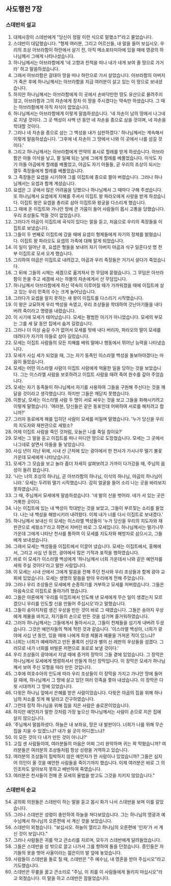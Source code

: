 ## 사도행전 7장

### 스데반의 설교
1. 대제사장이 스데반에게 "당신이 정말 이런 식으로 말했소?"라고 물었습니다.
2. 스데반이 대답했습니다. "형제 여러분, 그리고 어르신들, 내 말을 들어 보십시오. 우리의 조상 아브라함이 하란에서 살기 전, 아직 메소포타미아에 있을 때에 영광의 하나님께서 그에게 나타나셨습니다.
3. 하나님께서는 아브라함에게 '네 고향과 친척을 떠나 내가 네게 보여 줄 땅으로 가거라' 하고 말씀하셨습니다.
4. 그래서 아브라함은 갈대아 땅을 떠나 하란으로 가서 살았습니다. 아브라함의 아버지가 죽은 후에 하나님께서는 아브라함을 지금 여러분이 살고 있는 이 땅으로 보내셨습니다.
5. 하지만 하나님께서는 아브라함에게 이 곳에서 손바닥만한 땅도 유산으로 물려주지 않고, 아브라함과 그의 자손에게 장차 이 땅을 주시겠다는 약속만 하셨습니다. 그 때는 아브라함에게 아직 자식이 없었습니다.
6. 하나님께서는 아브라함에게 이렇게 말씀하셨습니다. '네 자손이 남의 땅에서 나그네로 지낼 것이다. 그 곳 백성이 사백 년 동안 네 자손을 종으로 삼을 것이며, 네 자손을 학대할 것이다.
7. 그러나 네 자손을 종으로 삼는 그 백성을 내가 심판하겠다.' 하나님께서는 계속해서 이렇게 말씀하셨습니다. '그후에 네 자손이 그 땅에서 나와 이 곳에서 나를 섬길 것이다.'
8. 그리고 하나님께서는 아브라함에게 언약의 표시로 할례를 받게 하셨습니다. 아브라함은 아들 이삭을 낳고, 팔 일째 되는 날에 그에게 할례를 베풀었습니다. 이삭도 자기 아들 야곱에게 할례를 베풀었고, 야곱도 자기 아들들, 곧 우리의 조상이 되시는 열두 족장들에게 할례를 베풀었습니다.
9. 그 족장들은 요셉을 시기하여 그를 이집트에 종으로 팔아 버렸습니다. 그러나 하나님께서는 요셉과 함께 계셨습니다.
10. 요셉은 그 곳에서 많은 어려움을 당했으나 하나님께서 그 때마다 구해 주셨습니다. 또 하나님께서 요셉에게 지혜를 주셔서 이집트 왕 파라오에게 사랑을 받게 하셨습니다. 이집트 왕은 요셉을 총리로 삼아 이집트와 왕궁을 다스리게 했습니다.
11. 그 때에 온 이집트와 가나안 땅에 큰 가뭄이 들어 사람들이 몹시 고통을 당했습니다. 우리 조상들도 먹을 것이 없었습니다.
12. 그러다가 야곱이 이집트에 곡식이 있다는 말을 듣고, 처음으로 우리의 족장들을 이집트로 보냈습니다.
13. 그들이 두 번째로 이집트에 갔을 때에 요셉이 형제들에게 자기의 정체를 밝혔습니다. 이집트 왕 파라오도 요셉의 가족에 대해 알게 되었습니다.
14. 이 일이 일어난 후, 요셉은 형들을 보내어 자기 아버지 야곱과 식구 일흔다섯 명 전부 이집트로 모셔 오게 했습니다.
15. 그리하여 야곱은 이집트로 내려갔고, 야곱과 우리 족장들은 거기서 살다가 죽었습니다.
16. 그 뒤에 그들의 시체는 세겜으로 옮겨져서 한 무덤에 묻혔습니다. 그 무덤은 아브라함이 돈을 주고 세겜에 사는 하몰의 자손에게서 산 무덤입니다.
17. 하나님께서 아브라함에게 하신 약속이 이루어질 때가 가까워졌을 때에 이집트에 살고 있는 우리 민족의 수는 크게 늘어났습니다.
18. 그러다가 요셉을 알지 못하는 새 왕이 이집트를 다스리기 시작했습니다.
19. 이 왕은 교묘하게 우리 백성을 속였고, 우리 조상들을 학대하여 갓난아기들을 내다 버려 죽이라고 명령을 내렸습니다.
20. 이 시기에 모세가 태어났습니다. 모세는 평범한 아기가 아니었습니다. 모세의 부모는 그를 세 달 동안 집에서 숨겨 길렀습니다.
21. 그러나 더 이상 숨길 수가 없어서 모세를 밖에 내다 버리자, 파라오의 딸이 모세를 데려다가 자기의 아들로 삼아 길렀습니다.
22. 모세는 이집트 사람들의 모든 지혜를 배워 말에나 행동에서 뛰어난 능력을 나타냈습니다.
23. 모세가 사십 세가 되었을 때, 그는 자기 동족인 이스라엘 백성을 돌보아야겠다는 마음이 들었습니다.
24. 모세는 어떤 이스라엘 사람이 이집트 사람에게 억울한 일을 당하는 것을 보았습니다. 그는 이스라엘 사람을 보호하려고 이집트 사람을 때려 죽여 원수를 갚아 주었습니다.
25. 모세는 자기 동족들이 하나님께서 자기를 사용하여 그들을 구원해 주신다는 것을 깨달을 것이라고 생각했습니다. 하지만 그들은 깨닫지 못했습니다.
26. 이튿날, 모세는 이스라엘 사람 두 명이 서로 싸우는 것을 보고 그들을 화해시키려고 이렇게 말했습니다. '여러분, 당신들은 같은 동포인데 어찌하여 서로를 해치려고 합니까?'
27. 그러자 동료에게 해를 입히던 사람이 모세를 떠밀며 말했습니다. '누가 당신을 우리의 지도자와 재판관으로 세웠소?
28. 어제 이집트 사람을 죽인 것처럼, 오늘은 나를 죽일 참이요?'
29. 모세는 그 말을 듣고 이집트를 떠나 미디안 땅으로 도망쳤습니다. 모세는 그 곳에서 나그네로 살면서 아들을 둘 낳았습니다.
30. 사십 년이 지난 뒤에, 시내 산 근처에 있는 광야에서 한 천사가 가시나무 떨기 불꽃 가운데 모세에게 나타났습니다.
31. 모세가 그 모습을 보고 놀라 좀더 자세히 살펴보려고 가까이 다가갔을 때, 주님의 음성이 들려 왔습니다.
32. '나는 너의 조상의 하나님, 곧 아브라함의 하나님, 이삭의 하나님, 야곱의 하나님이니라.' 모세는 두려워 떨기 시작했습니다. 감히 얼굴을 들어 소리 나는 곳을 바라보지 못하였습니다.
33. 그 때, 주님께서 모세에게 말씀하셨습니다. '네 발의 신을 벗어라. 네가 서 있는 곳은 거룩한 곳이다.
34. 나는 이집트에 있는 내 백성이 학대받는 것을 보았고, 그들이 부르짖는 소리를 들었다. 나는 내 백성을 해방시키러 내려왔다. 이제 내가 너를 다시 이집트로 보내겠다.'
35. 하나님께서 보내신 이 모세는 이스라엘 백성들이 '누가 당신을 우리의 지도자와 재판관으로 세웠소?'라고 하면서 저버린 바로 그 모세입니다. 하나님께서는 떨기나무 가운데 그에게 나타난 천사를 통하여 이 모세를 지도자와 해방자로 삼으시고, 그들에게 보내셨습니다.
36. 그래서 모세는 백성들을 이집트에서 이끌어 냈습니다. 모세는 이집트에서, 홍해에서, 그리고 사십 년 동안, 광야에서 많은 기적과 표적을 행하였습니다.
37. 바로 이 모세가 이스라엘 백성에게 '하나님께서 너희 가운데서 나와 같은 예언자를 세워 주실 것이다'라고 말한 사람입니다.
38. 이 모세는 시내 산에서 그에게 말씀을 전해 주던 천사와 우리 조상들과 함께 광야 교회에 있었습니다. 모세는 생명의 말씀을 받아 우리에게 전해 주었습니다.
39. 그러나 우리 조상들은 모세에게 순종하기를 거부하고 모세를 저버렸습니다. 그들은 마음속으로 이집트로 돌아가려 했습니다.
40. 그들은 아론에게 '우리를 이집트에서 인도해 낸 모세에게 무슨 일이 생겼는지 모르겠으니 우리를 인도할 신을 만들어 주십시오'라고 말했습니다.
41. 그들이 송아지처럼 생긴 우상을 만든 것이 바로 그 때였습니다. 그들은 송아지 우상에게 제물을 바치고, 자기들의 손으로 만든 것을 섬기며 즐거워하였습니다.
42. 그러자 하나님께서는 그들에게서 돌아서시고, 그들이 천체들을 섬기게 내버려 두셨습니다. 그것은 예언자들의 책에 적힌 것과 같습니다. '이스라엘 백성아, 너희가 광야에 사십 년 동안, 있을 때에 나에게 희생 제물과 예물을 가져온 적이 있느냐?
43. 너희는 너희가 예배하려고 만든 몰록의 신당과 별의 신 레판의 우상들을 섬겼다. 그러므로 내가 너희를 바빌론 저편으로 포로로 보낼 것이다.'
44. 우리 조상들이 광야에서 지낼 때에 증거의 장막이 그들 곁에 있었습니다. 그 장막은 하나님께서 모세에게 명령하셔서 만들게 하신 장막입니다. 이 장막은 모세가 하나님께서 보여 주신 모형을 따라 만든 것입니다.
45. 그후에 여호수아의 인도에 따라 우리 조상들이 이 장막을 가지고 가나안 땅에 들어갈 때에, 하나님께서 그 땅에 살고 있던 여러 민족을 쫓아 내셨습니다. 이 장막은 다윗 시대까지 그 땅에 있었습니다.
46. 다윗은 하나님 앞에서 은혜를 받은 사람이었습니다. 다윗은 야곱의 집을 위해 하나님의 처소를 짓게 해 달라고 간구하였습니다.
47. 그런데 정작 하나님을 위해 집을 지은 사람은 솔로몬이었습니다.
48. 하지만 예언자가 말한 것처럼 가장 높으신 하나님께서는 사람이 손으로 지은 집에 살지 않으십니다.
49. '주님께서 말씀하셨다. 하늘은 내 보좌요, 땅은 내 발판이다. 너희가 나를 위해 무슨 집을 지을 수 있겠느냐? 내가 쉴 곳이 어디겠느냐?
50. 이 모든 것이 다 내가 만든 것이 아니냐?'
51. 고집 센 사람들이여, 여러분들의 마음은 어찌 그리 완악하며 귀는 꽉 막혔습니까? 여러분들은 여러분의 조상들처럼 항상 성령을 거역하고 있습니다.
52. 여러분의 조상들이 핍박하지 않은 예언자가 한 사람이나 있었습니까? 그들은 심지어 의인이 올 것을 예언한 사람들을 죽이기까지 했습니다. 이제 여러분은 바로 그 의인조차도 알아보지 못하고 배반하여 죽였습니다.
53. 여러분은 천사들이 전해 준 모세의 율법을 받고도 그것을 지키지 않았습니다."
### 스데반의 순교
54. 공의회 의원들은 스데반이 하는 말을 듣고 몹시 화가 나서 스데반을 보며 이를 갈았습니다.
55. 그러나 스데반은 성령이 충만하여 하늘을 쳐다보았습니다. 그는 하나님의 영광과 예수님께서 하나님의 오른편에 서 계신 것을 보았습니다.
56. 스데반이 외쳤습니다. "보십시오. 하늘이 열리고 하나님의 오른편에 '인자'가 서 계신 것이 보입니다."
57. 그러나 사람들은 귀를 막고 큰소리를 지르며, 모두가 스데반에게 달려들었습니다.
58. 그들은 스데반을 성 밖으로 끌고 나가서 그를 향하여 돌을 던졌습니다. 증인들은 자기들의 옷을 벗어 사울이라는 젊은이의 발 앞에 놓았습니다.
59. 사람들이 스데반을 돌로 칠 때, 스데반은 "주 예수님, 내 영혼을 받아 주십시오"라고 기도했습니다.
60. 스데반은 무릎을 꿇고 큰소리로 "주님, 이 죄를 이 사람들에게 돌리지 마십시오"라고 외쳤습니다. 이 말을 하고 스데반은 잠들었습니다.